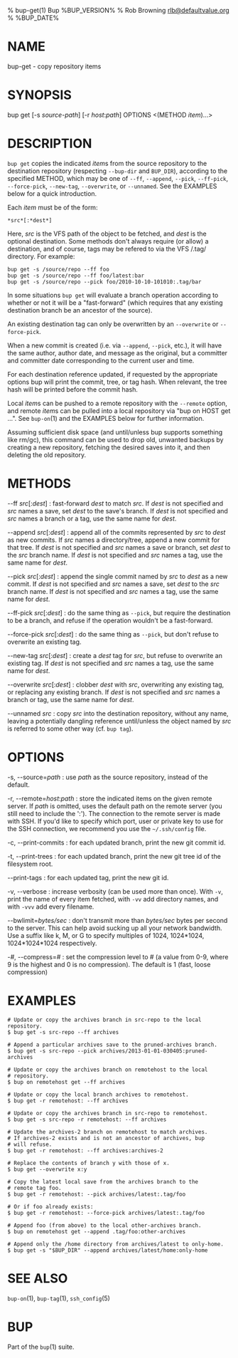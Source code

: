 % bup-get(1) Bup %BUP_VERSION%
% Rob Browning <rlb@defaultvalue.org>
% %BUP_DATE%

# NAME

bup-get - copy repository items

# SYNOPSIS

bup get \[-s *source-path*\] \[-r *host*:*path*\]  OPTIONS \<(METHOD *item*)...\>

# DESCRIPTION

`bup get` copies the indicated *item*s from the source repository to
the destination repository (respecting `--bup-dir` and `BUP_DIR`),
according to the specified METHOD, which may be one of `--ff`,
`--append`, `--pick`, `--ff-pick`, `--force-pick`, `--new-tag`,
`--overwrite`, or `--unnamed`.  See the EXAMPLES below for a quick
introduction.

Each *item* must be of the form:

    *src*[:*dest*]

Here, *src* is the VFS path of the object to be fetched, and *dest* is
the optional destination.  Some methods don't always require (or
allow) a destination, and of course, tags may be refered to via the
VFS /.tag/ directory.  For example:

    bup get -s /source/repo --ff foo
    bup get -s /source/repo --ff foo/latest:bar
    bup get -s /source/repo --pick foo/2010-10-10-101010:.tag/bar

In some situations `bup get` will evaluate a branch operation
according to whether or not it will be a "fast-forward" (which
requires that any existing destination branch be an ancestor of the
source).

An existing destination tag can only be overwritten by an `--overwrite`
or `--force-pick`.

When a new commit is created (i.e. via `--append`, `--pick`, etc.), it
will have the same author, author date, and message as the original,
but a committer and committer date corresponding to the current user
and time.

For each destination reference updated, if requested by the
appropriate options bup will print the commit, tree, or tag hash.
When relevant, the tree hash will be printed before the commit hash.

Local *item*s can be pushed to a remote repository with the `--remote`
option, and remote *item*s can be pulled into a local repository via
"bup on HOST get ...".  See `bup-on`(1) and the EXAMPLES below for
further information.

Assuming sufficient disk space (and until/unless bup supports
something like rm/gc), this command can be used to drop old, unwanted
backups by creating a new repository, fetching the desired saves into
it, and then deleting the old repository.

# METHODS

\--ff *src*[:*dest*]
:   fast-forward *dest* to match *src*.  If *dest* is not specified
    and *src* names a save, set *dest* to the save's branch.  If
    *dest* is not specified and *src* names a branch or a tag, use the
    same name for *dest*.

\--append *src*[:*dest*]
:   append all of the commits represented by *src* to *dest* as new
    commits. If *src* names a directory/tree, append a new commit for
    that tree.  If *dest* is not specified and *src* names a save or
    branch, set *dest* to the *src* branch name.  If *dest* is not
    specified and *src* names a tag, use the same name for *dest*.

\--pick *src*[:*dest*]
:   append the single commit named by *src* to *dest* as a new commit.
    If *dest* is not specified and *src* names a save, set *dest* to
    the *src* branch name.  If *dest* is not specified and *src* names
    a tag, use the same name for *dest*.

\--ff-pick *src*[:*dest*]
:   do the same thing as `--pick`, but require the destination to be a
    branch, and refuse if the operation wouldn't be a fast-forward.

\--force-pick *src*[:*dest*]
:   do the same thing as `--pick`, but don't refuse to overwrite an
    existing tag.

\--new-tag *src*[:*dest*]
:   create a *dest* tag for *src*, but refuse to overwrite an existing
    tag.  If *dest* is not specified and *src* names a tag, use the
    same name for *dest*.

\--overwrite *src*[:*dest*]
:   clobber *dest* with *src*, overwriting any existing tag, or
    replacing any existing branch.  If *dest* is not specified and
    *src* names a branch or tag, use the same name for *dest*.

\--unnamed *src*
:   copy *src* into the destination repository, without any name,
    leaving a potentially dangling reference until/unless the object
    named by *src* is referred to some other way (cf. `bup tag`).

# OPTIONS

-s, \--source=*path*
:   use *path* as the source repository, instead of the default.

-r, \--remote=*host*:*path*
:   store the indicated items on the given remote server.  If *path*
    is omitted, uses the default path on the remote server (you still
    need to include the ':').  The connection to the remote server is
    made with SSH.  If you'd like to specify which port, user or
    private key to use for the SSH connection, we recommend you use
    the `~/.ssh/config` file.

-c, \--print-commits
:   for each updated branch, print the new git commit id.

-t, \--print-trees
:   for each updated branch, print the new git tree id of the
    filesystem root.

\--print-tags
:   for each updated tag, print the new git id.

-v, \--verbose
:   increase verbosity (can be used more than once).  With
    `-v`, print the name of every item fetched, with `-vv` add
    directory names, and with `-vvv` add every filename.

\--bwlimit=*bytes/sec*
:   don't transmit more than *bytes/sec* bytes per second to the
    server.  This can help avoid sucking up all your network
    bandwidth.  Use a suffix like k, M, or G to specify multiples of
    1024, 1024\*1024, 1024\*1024\*1024 respectively.

-*#*, \--compress=*#*
:   set the compression level to # (a value from 0-9, where
    9 is the highest and 0 is no compression).  The default
    is 1 (fast, loose compression)

# EXAMPLES

    # Update or copy the archives branch in src-repo to the local repository.
    $ bup get -s src-repo --ff archives

    # Append a particular archives save to the pruned-archives branch.
    $ bup get -s src-repo --pick archives/2013-01-01-030405:pruned-archives

    # Update or copy the archives branch on remotehost to the local
    # repository.
    $ bup on remotehost get --ff archives

    # Update or copy the local branch archives to remotehost.
    $ bup get -r remotehost: --ff archives

    # Update or copy the archives branch in src-repo to remotehost.
    $ bup get -s src-repo -r remotehost: --ff archives

    # Update the archives-2 branch on remotehost to match archives.
    # If archives-2 exists and is not an ancestor of archives, bup
    # will refuse.
    $ bup get -r remotehost: --ff archives:archives-2

    # Replace the contents of branch y with those of x.
    $ bup get --overwrite x:y

    # Copy the latest local save from the archives branch to the
    # remote tag foo.
    $ bup get -r remotehost: --pick archives/latest:.tag/foo

    # Or if foo already exists:
    $ bup get -r remotehost: --force-pick archives/latest:.tag/foo

    # Append foo (from above) to the local other-archives branch.
    $ bup on remotehost get --append .tag/foo:other-archives

    # Append only the /home directory from archives/latest to only-home.
    $ bup get -s "$BUP_DIR" --append archives/latest/home:only-home

# SEE ALSO

`bup-on`(1), `bup-tag`(1), `ssh_config`(5)

# BUP

Part of the `bup`(1) suite.
